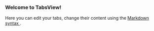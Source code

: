 ### Welcome to TabsView!

Here you can edit your tabs, change their content using the 
[ Markdown syntax ](http://daringfireball.net/projects/markdown/syntax).